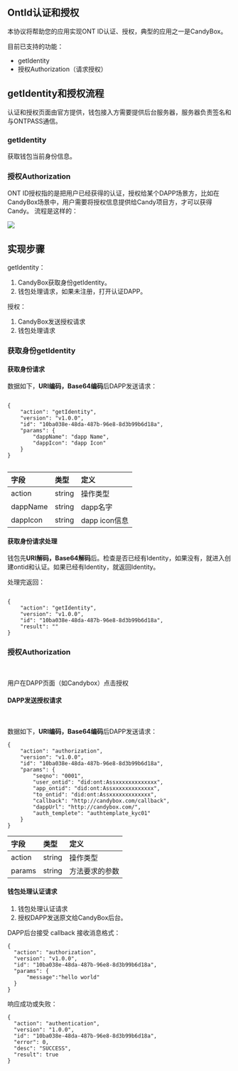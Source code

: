 ## OntId认证和授权

本协议将帮助您的应用实现ONT ID认证、授权，典型的应用之一是CandyBox。

目前已支持的功能：
* getIdentity
* 授权Authorization（请求授权）

## getIdentity和授权流程

认证和授权页面由官方提供，钱包接入方需要提供后台服务器，服务器负责签名和与ONTPASS通信。

### getIdentity

获取钱包当前身份信息。

### 授权Authorization

ONT ID授权指的是把用户已经获得的认证，授权给某个DAPP场景方，比如在CandyBox场景中，用户需要将授权信息提供给Candy项目方，才可以获得Candy。 流程是这样的：

![](https://raw.githubusercontent.com/ontio/documentation/master/pro-website-docs/assets/auth.png)

## 实现步骤

getIdentity：

1. CandyBox获取身份getIdentity。
2. 钱包处理请求，如果未注册，打开认证DAPP。

授权：

1. CandyBox发送授权请求
2. 钱包处理请求



### 获取身份getIdentity
    



#### 获取身份请求

数据如下，**URI编码，Base64编码**后DAPP发送请求：

```

{
	"action": "getIdentity",
	"version": "v1.0.0",
	"id": "10ba038e-48da-487b-96e8-8d3b99b6d18a",	
	"params": {
		"dappName": "dapp Name",
		"dappIcon": "dapp Icon"
	}
}


```

|字段|类型|定义|
| :---| :---| :---|
| action   |  string |  操作类型 |
| dappName   | string  | dapp名字 |
| dappIcon   | string  | dapp icon信息 |

#### 获取身份请求处理
钱包先**URI解码，Base64解码**后。检查是否已经有Identity，如果没有，就进入创建ontid和认证。如果已经有Identity，就返回Identity。


处理完返回：


```

{
	"action": "getIdentity",
	"version": "v1.0.0",
	"id": "10ba038e-48da-487b-96e8-8d3b99b6d18a",		
	"result": ""
}
```



### 授权Authorization

<br>

用户在DAPP页面（如Candybox）点击授权  

#### DAPP发送授权请求
<br>

数据如下，**URI编码，Base64编码**后DAPP发送请求：
```
{
	"action": "authorization",
	"version": "v1.0.0",
	"id": "10ba038e-48da-487b-96e8-8d3b99b6d18a",		
	"params": {
		"seqno": "0001",
		"user_ontid": "did:ont:Assxxxxxxxxxxxxx",
		"app_ontid": "did:ont:Assxxxxxxxxxxxxx",
		"to_ontid": "did:ont:Assxxxxxxxxxxxxx",
		"callback": "http://candybox.com/callback",
		"dappUrl": "http://candybox.com/",
		"auth_templete": "authtemplate_kyc01"
	}
}
```

|字段|类型|定义|
| :---| :---| :---|
| action | string | 操作类型|
| params | string | 方法要求的参数 |


#### 钱包处理认证请求


1. 钱包处理认证请求
2. 授权DAPP发送原文给CandyBox后台。

DAPP后台接受 callback 接收消息格式：

```
{
  "action": "authorization",
  "version": "v1.0.0",  
  "id": "10ba038e-48da-487b-96e8-8d3b99b6d18a",	 
  "params": {
      "message":"hello world"
  }
}
```
响应成功或失败：

```
{
  "action": "authentication",
  "version": "1.0.0", 
  "id": "10ba038e-48da-487b-96e8-8d3b99b6d18a",	  
  "error": 0,
  "desc": "SUCCESS",
  "result": true
}
```

